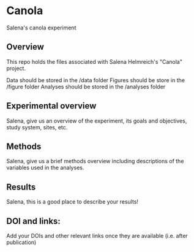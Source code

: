 # Canola

Salena's canola experiment


## Overview

This repo holds the files associated with Salena Helmreich's "Canola" project.

Data should be stored in the /data folder
Figures should be store in the /figure folder
Analyses should be stored in the /analyses folder

## Experimental overview

Salena, give us an overview of the experiment, its goals and objectives, study system, sites, etc.

## Methods

Salena, give us a brief methods overview including descriptions of the variables used in the analyses.

## Results

Salena, this is a good place to describe your results!

## DOI and links:

Add your DOIs and other relevant links once they are available (i.e. after publication)